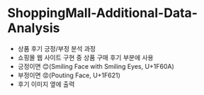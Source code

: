 # ShoppingMall-Additional-Data-Analysis

- 상품 후기 긍정/부정 분석 과정
- 쇼핑몰 웹 사이트 구현 중 상품 구매 후기 부분에 사용
- 긍정이면 😊(Smiling Face with Smiling Eyes, U+1F60A)
- 부정이면 😡(Pouting Face, U+1F621)
- 후기 이미지 옆에 출력
